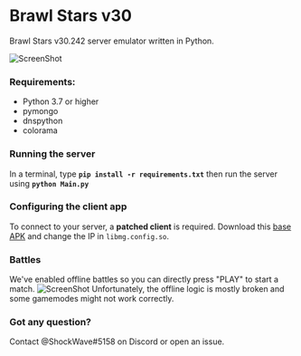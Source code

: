 # Brawl Stars v30

Brawl Stars v30.242 server emulator written in Python.

![ScreenShot](https://cdn.discordapp.com/attachments/874296198775853117/889128606113087488/Screenshot_20210919-153522_BS_v30.jpg) 

### Requirements:
- Python 3.7 or higher
- pymongo
- dnspython
- colorama

### Running the server
In a terminal, type __`pip install -r requirements.txt`__ then run the server using __`python Main.py`__

### Configuring the client app
To connect to your server, a **patched client** is required. Download this [base APK](https://mega.nz/file/XSBCHJrD#oj7KVqFRtVnsC9IZNZk0ap7Jn7yGbP0Zug4NSI8-kCA) and change the IP in `libmg.config.so`. 
### Battles
We've enabled offline battles so you can directly press "PLAY" to start a match.
![ScreenShot](https://cdn.discordapp.com/attachments/874296198775853117/889128606926794752/Screenshot_20210919-153549_BS_v30.jpg) 
Unfortunately, the offline logic is mostly broken and some gamemodes might not work correctly.

### Got any question?
Contact @ShockWave#5158 on Discord or open an issue.
